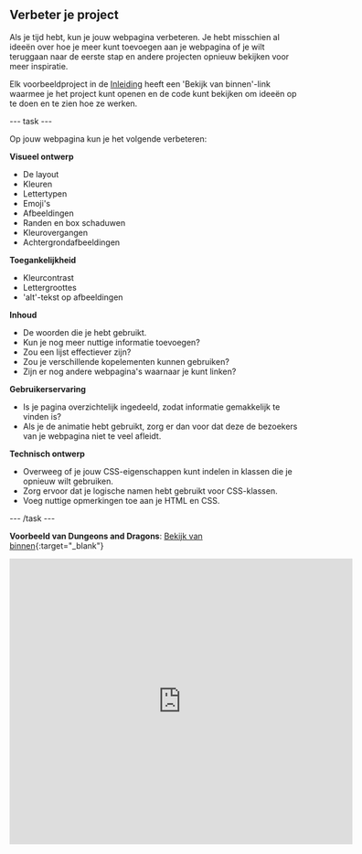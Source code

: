 ## Verbeter je project

Als je tijd hebt, kun je jouw webpagina verbeteren. Je hebt misschien al ideeën over hoe je meer kunt toevoegen aan je webpagina of je wilt teruggaan naar de eerste stap en andere projecten opnieuw bekijken voor meer inspiratie.

Elk voorbeeldproject in de [Inleiding](.) heeft een 'Bekijk van binnen'-link waarmee je het project kunt openen en de code kunt bekijken om ideeën op te doen en te zien hoe ze werken.

\--- task ---

Op jouw webpagina kun je het volgende verbeteren:

**Visueel ontwerp**

- De layout
- Kleuren
- Lettertypen
- Emoji's
- Afbeeldingen
- Randen en box schaduwen
- Kleurovergangen
- Achtergrondafbeeldingen

**Toegankelijkheid**

- Kleurcontrast
- Lettergroottes
- 'alt'-tekst op afbeeldingen

**Inhoud**

- De woorden die je hebt gebruikt.
- Kun je nog meer nuttige informatie toevoegen?
- Zou een lijst effectiever zijn?
- Zou je verschillende kopelementen kunnen gebruiken?
- Zijn er nog andere webpagina's waarnaar je kunt linken?

**Gebruikerservaring**

- Is je pagina overzichtelijk ingedeeld, zodat informatie gemakkelijk te vinden is?
- Als je de animatie hebt gebruikt, zorg er dan voor dat deze de bezoekers van je webpagina niet te veel afleidt.

**Technisch ontwerp**

- Overweeg of je jouw CSS-eigenschappen kunt indelen in klassen die je opnieuw wilt gebruiken.
- Zorg ervoor dat je logische namen hebt gebruikt voor CSS-klassen.
- Voeg nuttige opmerkingen toe aan je HTML en CSS.

\--- /task ---

**Voorbeeld van Dungeons and Dragons**: [Bekijk van binnen](https://editor.raspberrypi.org/en/projects/what-is-d-and-d){:target="_blank"}

<div>
<iframe src="https://editor.raspberrypi.org/en/embed/viewer/what-is-d-and-d" width="600" height="500" frameborder="0" marginwidth="0" marginheight="0" allowfullscreen> </iframe>
</div>
